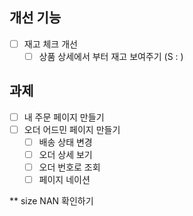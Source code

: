 ## 개선 기능

-   [ ] 재고 체크 개선
    -   [ ] 상품 상세에서 부터 재고 보여주기 (S : )

## 과제

-   [ ] 내 주문 페이지 만들기
-   [ ] 오더 어드민 페이지 만들기
    -   [ ] 배송 상태 변경
    -   [ ] 오더 상세 보기
    -   [ ] 오더 번호로 조회
    -   [ ] 페이지 네이션

\*\* size NAN 확인하기
